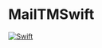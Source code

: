 # MailTMSwift

[![Swift](https://github.com/devwaseem/MailTMSwift/actions/workflows/swift.yml/badge.svg)](https://github.com/devwaseem/MailTMSwift/actions/workflows/swift.yml)
